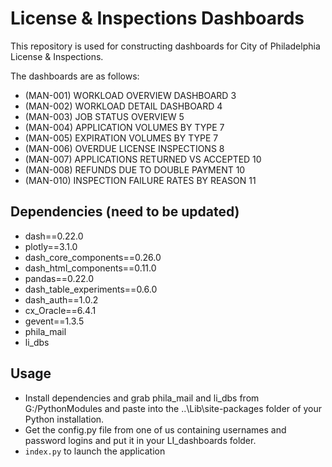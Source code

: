 # License & Inspections Dashboards

This repository is used for constructing dashboards for City of Philadelphia License & Inspections.

The dashboards are as follows:

- (MAN-001) WORKLOAD OVERVIEW DASHBOARD	3
- (MAN-002) WORKLOAD DETAIL DASHBOARD	4
- (MAN-003) JOB STATUS OVERVIEW	5
- (MAN-004) APPLICATION VOLUMES BY TYPE	7
- (MAN-005) EXPIRATION VOLUMES BY TYPE	7
- (MAN-006) OVERDUE LICENSE INSPECTIONS	8
- (MAN-007) APPLICATIONS RETURNED VS ACCEPTED	10
- (MAN-008) REFUNDS DUE TO DOUBLE PAYMENT	10
- (MAN-010) INSPECTION FAILURE RATES BY REASON	11

## Dependencies (need to be updated)
- dash==0.22.0
- plotly==3.1.0
- dash_core_components==0.26.0
- dash_html_components==0.11.0
- pandas==0.22.0
- dash_table_experiments==0.6.0
- dash_auth==1.0.2
- cx_Oracle==6.4.1
- gevent==1.3.5
- phila_mail
- li_dbs

## Usage
- Install dependencies and grab phila_mail and li_dbs from G:/PythonModules and paste into the  ..\Lib\site-packages folder of your Python installation.
- Get the config.py file from one of us containing usernames and password logins and put it in your LI_dashboards folder.
- `index.py` to launch the application
